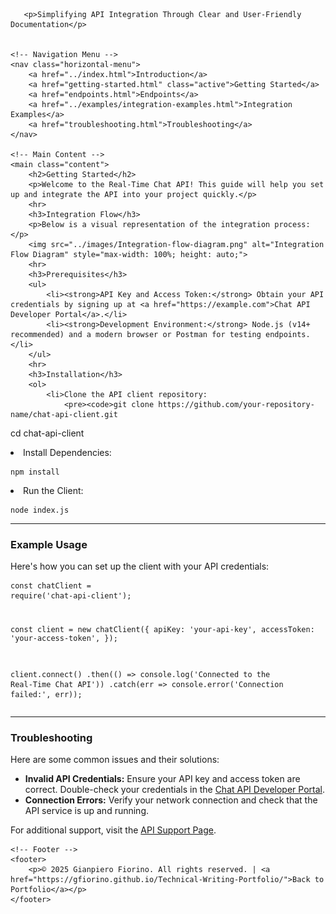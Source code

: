 <html lang="en">
<head>
    <meta charset="UTF-8">
    <meta name="viewport" content="width=device-width, initial-scale=1.0">
    <link rel="stylesheet" href="../styles.css">
</head>
<body>
    <!-- Header -->
    
       <p>Simplifying API Integration Through Clear and User-Friendly Documentation</p>
   

    <!-- Navigation Menu -->
    <nav class="horizontal-menu">
        <a href="../index.html">Introduction</a>
        <a href="getting-started.html" class="active">Getting Started</a>
        <a href="endpoints.html">Endpoints</a>
        <a href="../examples/integration-examples.html">Integration Examples</a>
        <a href="troubleshooting.html">Troubleshooting</a>
    </nav>

    <!-- Main Content -->
    <main class="content">
        <h2>Getting Started</h2>
        <p>Welcome to the Real-Time Chat API! This guide will help you set up and integrate the API into your project quickly.</p>
        <hr>
        <h3>Integration Flow</h3>
        <p>Below is a visual representation of the integration process:</p>
        <img src="../images/Integration-flow-diagram.png" alt="Integration Flow Diagram" style="max-width: 100%; height: auto;">
        <hr>
        <h3>Prerequisites</h3>
        <ul>
            <li><strong>API Key and Access Token:</strong> Obtain your API credentials by signing up at <a href="https://example.com">Chat API Developer Portal</a>.</li>
            <li><strong>Development Environment:</strong> Node.js (v14+ recommended) and a modern browser or Postman for testing endpoints.</li>
        </ul>
        <hr>
        <h3>Installation</h3>
        <ol>
            <li>Clone the API client repository:
                <pre><code>git clone https://github.com/your-repository-name/chat-api-client.git
cd chat-api-client</code></pre>
            </li>
            <li>Install Dependencies:
                <pre><code>npm install</code></pre>
            </li>
            <li>Run the Client:
                <pre><code>node index.js</code></pre>
            </li>
        </ol>
        <hr>
        <h3>Example Usage</h3>
        <p>Here's how you can set up the client with your API credentials:</p>
        <pre><code>const chatClient = require('chat-api-client');

const client = new chatClient({
  apiKey: 'your-api-key',
  accessToken: 'your-access-token',
});

client.connect()
  .then(() => console.log('Connected to the Real-Time Chat API'))
  .catch(err => console.error('Connection failed:', err));
</code></pre>
        <hr>
        <h3>Troubleshooting</h3>
        <p>Here are some common issues and their solutions:</p>
        <ul>
            <li><strong>Invalid API Credentials:</strong> Ensure your API key and access token are correct. Double-check your credentials in the <a href="https://example.com">Chat API Developer Portal</a>.</li>
            <li><strong>Connection Errors:</strong> Verify your network connection and check that the API service is up and running.</li>
        </ul>
        <p>For additional support, visit the <a href="https://example.com/support">API Support Page</a>.</p>
    </main>

    <!-- Footer -->
    <footer>
        <p>© 2025 Gianpiero Fiorino. All rights reserved. | <a href="https://gfiorino.github.io/Technical-Writing-Portfolio/">Back to Portfolio</a></p>
    </footer>
</body>
</html>
